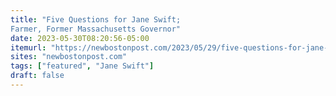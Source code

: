 ```yaml
---
title: "Five Questions for Jane Swift;
Farmer, Former Massachusetts Governor"
date: 2023-05-30T08:20:56-05:00
itemurl: "https://newbostonpost.com/2023/05/29/five-questions-for-jane-swiftfarmer-former-massachusetts-governor/"
sites: "newbostonpost.com"
tags: ["featured", "Jane Swift"]
draft: false
---
```

